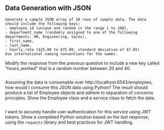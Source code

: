 ## Data Generation with JSON

```
Generate a sample JSON array of 10 rows of sample data. The data should include the following keys:
- employee_id (unique and random in the range 1 to 100),
- department_name (randomly assigned to one of the following departments: HR, Engineering, Sales),
- first_name,
- last_name,
- hourly_rate ($25.00 to $75.00, standard deviation of $7.65)
Use international naming conventions for the names.

```
Modify the response from the previous question to include a new key called "hours_worked" that is a random number between 20 and 40.
```

```
Assuming the data is consumable over http://localhost:6543/employees, how would I consume this JSON data using Python? The result should produce a list of Employee objects and adhere to separation of concerns principles. Show the Employee class and a service class to fetch the data.
```

```
I want to securely handle user authentication for this service using JWT tokens. Show a completed Python solution based on the last response, using the `requests` library and best practices for JWT handling.
```



